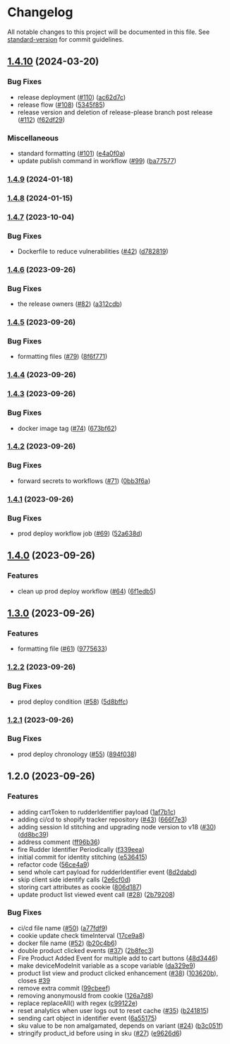 # Changelog

All notable changes to this project will be documented in this file. See [standard-version](https://github.com/conventional-changelog/standard-version) for commit guidelines.

## [1.4.10](https://github.com/rudderlabs/rudder-shopify-tracker/compare/v1.4.9...v1.4.10) (2024-03-20)


### Bug Fixes

* release deployment ([#110](https://github.com/rudderlabs/rudder-shopify-tracker/issues/110)) ([ac62d7c](https://github.com/rudderlabs/rudder-shopify-tracker/commit/ac62d7cbb586280bfb06c38a3a3cf49528e5ca8d))
* release flow ([#108](https://github.com/rudderlabs/rudder-shopify-tracker/issues/108)) ([5345f85](https://github.com/rudderlabs/rudder-shopify-tracker/commit/5345f85b16e088acd09de2d89984fd30b1e99d56))
* release version and deletion of release-please branch post release ([#112](https://github.com/rudderlabs/rudder-shopify-tracker/issues/112)) ([f62df29](https://github.com/rudderlabs/rudder-shopify-tracker/commit/f62df29055b73208c9584acd606e0dc5f8828170))


### Miscellaneous

* standard formatting ([#101](https://github.com/rudderlabs/rudder-shopify-tracker/issues/101)) ([e4a0f0a](https://github.com/rudderlabs/rudder-shopify-tracker/commit/e4a0f0a53fab988d59e1f81daf113ac005857afe))
* update publish command in workflow ([#99](https://github.com/rudderlabs/rudder-shopify-tracker/issues/99)) ([ba77577](https://github.com/rudderlabs/rudder-shopify-tracker/commit/ba775776cbc5195900acc5d9763aa8c5e0331da5))

### [1.4.9](https://github.com/rudderlabs/rudder-shopify-tracker/compare/v1.4.8...v1.4.9) (2024-01-18)

### [1.4.8](https://github.com/rudderlabs/rudder-shopify-tracker/compare/v1.4.7...v1.4.8) (2024-01-15)

### [1.4.7](https://github.com/rudderlabs/rudder-shopify-tracker/compare/v1.4.6...v1.4.7) (2023-10-04)

### Bug Fixes

- Dockerfile to reduce vulnerabilities ([#42](https://github.com/rudderlabs/rudder-shopify-tracker/issues/42)) ([d782819](https://github.com/rudderlabs/rudder-shopify-tracker/commit/d7828193f4af4fcafefb96f553c6e52e80e86528))

### [1.4.6](https://github.com/rudderlabs/rudder-shopify-tracker/compare/v1.4.5...v1.4.6) (2023-09-26)

### Bug Fixes

- the release owners ([#82](https://github.com/rudderlabs/rudder-shopify-tracker/issues/82)) ([a312cdb](https://github.com/rudderlabs/rudder-shopify-tracker/commit/a312cdb9ef4fa591d1116e2b5ea245fb77d1cc5d))

### [1.4.5](https://github.com/rudderlabs/rudder-shopify-tracker/compare/v1.4.4...v1.4.5) (2023-09-26)

### Bug Fixes

- formatting files ([#79](https://github.com/rudderlabs/rudder-shopify-tracker/issues/79)) ([8f6f771](https://github.com/rudderlabs/rudder-shopify-tracker/commit/8f6f77139a3d68bbf20f6284a8eda7e7c324f566))

### [1.4.4](https://github.com/rudderlabs/rudder-shopify-tracker/compare/v1.4.3...v1.4.4) (2023-09-26)

### [1.4.3](https://github.com/rudderlabs/rudder-shopify-tracker/compare/v1.4.2...v1.4.3) (2023-09-26)

### Bug Fixes

- docker image tag ([#74](https://github.com/rudderlabs/rudder-shopify-tracker/issues/74)) ([673bf62](https://github.com/rudderlabs/rudder-shopify-tracker/commit/673bf6299890c757397734e5952b0b78552ce06c))

### [1.4.2](https://github.com/rudderlabs/rudder-shopify-tracker/compare/v1.4.1...v1.4.2) (2023-09-26)

### Bug Fixes

- forward secrets to workflows ([#71](https://github.com/rudderlabs/rudder-shopify-tracker/issues/71)) ([0bb3f6a](https://github.com/rudderlabs/rudder-shopify-tracker/commit/0bb3f6a2502749004d03b24416ddd0d095aa88a9))

### [1.4.1](https://github.com/rudderlabs/rudder-shopify-tracker/compare/v1.4.0...v1.4.1) (2023-09-26)

### Bug Fixes

- prod deploy workflow job ([#69](https://github.com/rudderlabs/rudder-shopify-tracker/issues/69)) ([52a638d](https://github.com/rudderlabs/rudder-shopify-tracker/commit/52a638d1d87c0a728fdc4273d1cf2a37f4445113))

## [1.4.0](https://github.com/rudderlabs/rudder-shopify-tracker/compare/v1.3.0...v1.4.0) (2023-09-26)

### Features

- clean up prod deploy workflow ([#64](https://github.com/rudderlabs/rudder-shopify-tracker/issues/64)) ([6f1edb5](https://github.com/rudderlabs/rudder-shopify-tracker/commit/6f1edb517f87eb3b970907fe96b1aa220f37b0ec))

## [1.3.0](https://github.com/rudderlabs/rudder-shopify-tracker/compare/v1.2.2...v1.3.0) (2023-09-26)

### Features

- formatting file ([#61](https://github.com/rudderlabs/rudder-shopify-tracker/issues/61)) ([9775633](https://github.com/rudderlabs/rudder-shopify-tracker/commit/9775633f0f7cfc2d239147f502e521e7a25f2cc7))

### [1.2.2](https://github.com/rudderlabs/rudder-shopify-tracker/compare/v1.2.1...v1.2.2) (2023-09-26)

### Bug Fixes

- prod deploy condition ([#58](https://github.com/rudderlabs/rudder-shopify-tracker/issues/58)) ([5d8bffc](https://github.com/rudderlabs/rudder-shopify-tracker/commit/5d8bffc9a5d4b9d82a6c43c1aea6a723f523b298))

### [1.2.1](https://github.com/rudderlabs/rudder-shopify-tracker/compare/v1.2.0...v1.2.1) (2023-09-26)

### Bug Fixes

- prod deploy chronology ([#55](https://github.com/rudderlabs/rudder-shopify-tracker/issues/55)) ([894f038](https://github.com/rudderlabs/rudder-shopify-tracker/commit/894f038043addca9d7dd3e5f6f1ea1f9bb0d2336))

## 1.2.0 (2023-09-26)

### Features

- adding cartToken to rudderIdentifier payload ([1af7b1c](https://github.com/rudderlabs/rudder-shopify-tracker/commit/1af7b1c3672ea9a90bbab41793ef72ffd8d778a6))
- adding ci/cd to shopify tracker repository ([#43](https://github.com/rudderlabs/rudder-shopify-tracker/issues/43)) ([666f7e3](https://github.com/rudderlabs/rudder-shopify-tracker/commit/666f7e3288da7113b78e4141e05d0f475b97cc23))
- adding session Id stitching and upgrading node version to v18 ([#30](https://github.com/rudderlabs/rudder-shopify-tracker/issues/30)) ([dd8bc39](https://github.com/rudderlabs/rudder-shopify-tracker/commit/dd8bc39994da3f9c46c1b0d0cded1fc519b90454))
- address comment ([ff96b36](https://github.com/rudderlabs/rudder-shopify-tracker/commit/ff96b365f4c47d9c0dfacf27ec58d688009e68e6))
- fire Rudder Identifier Periodically ([f339eea](https://github.com/rudderlabs/rudder-shopify-tracker/commit/f339eea9cce2c3a14e282ad827ce4afc833946be))
- initial commit for identity stitching ([e536415](https://github.com/rudderlabs/rudder-shopify-tracker/commit/e5364156789ff3d7b014283a351a3bf3543884b1))
- refactor code ([56ce4a9](https://github.com/rudderlabs/rudder-shopify-tracker/commit/56ce4a92c967bbfdd3a2f55b5ee3234522159ecf))
- send whole cart payload for rudderIdentifier event ([8d2dabd](https://github.com/rudderlabs/rudder-shopify-tracker/commit/8d2dabd5556a832fe3d49ed4159d3dea26f57055))
- skip client side identify calls ([2e6cf0d](https://github.com/rudderlabs/rudder-shopify-tracker/commit/2e6cf0de98c50d348f1b346ed97b5dbe39c22445))
- storing cart attributes as cookie ([806d187](https://github.com/rudderlabs/rudder-shopify-tracker/commit/806d1875872c8a52947b5b011581525468f605c2))
- update product list viewed event call ([#28](https://github.com/rudderlabs/rudder-shopify-tracker/issues/28)) ([2b79208](https://github.com/rudderlabs/rudder-shopify-tracker/commit/2b792086ad8d89f33a812a19e290d1518ad27b04))

### Bug Fixes

- ci/cd file name ([#50](https://github.com/rudderlabs/rudder-shopify-tracker/issues/50)) ([a77fdf9](https://github.com/rudderlabs/rudder-shopify-tracker/commit/a77fdf9d40471239cce1f10e4cffe064d365191c))
- cookie update check timeInterval ([17ce9a8](https://github.com/rudderlabs/rudder-shopify-tracker/commit/17ce9a88bdb335075e04e09df6f97d95a2c93f48))
- docker file name ([#52](https://github.com/rudderlabs/rudder-shopify-tracker/issues/52)) ([b20c4b6](https://github.com/rudderlabs/rudder-shopify-tracker/commit/b20c4b617797683cd5281d19a85e13cb32f80be0))
- double product clicked events ([#37](https://github.com/rudderlabs/rudder-shopify-tracker/issues/37)) ([2b8fec3](https://github.com/rudderlabs/rudder-shopify-tracker/commit/2b8fec31f505ea12a98b9637c7c96b869ebcd8b5))
- Fire Product Added Event for multiple add to cart buttons ([48d3446](https://github.com/rudderlabs/rudder-shopify-tracker/commit/48d3446116454c32bbb3c8a9e6f5ceb896591563))
- make deviceModeInit variable as a scope variable ([da329e9](https://github.com/rudderlabs/rudder-shopify-tracker/commit/da329e95790dac3515a9de6ad5a2babdb8f69428))
- product list view and product clicked enhancement ([#38](https://github.com/rudderlabs/rudder-shopify-tracker/issues/38)) ([103620b](https://github.com/rudderlabs/rudder-shopify-tracker/commit/103620b775e2af119198101dc554595afba3bcda)), closes [#39](https://github.com/rudderlabs/rudder-shopify-tracker/issues/39)
- remove extra commit ([99cbeef](https://github.com/rudderlabs/rudder-shopify-tracker/commit/99cbeef4649b3e708053fcf169687d9b7b9a8b84))
- removing anonymousId from cookie ([126a7d8](https://github.com/rudderlabs/rudder-shopify-tracker/commit/126a7d85e857e4e70b50a358b30032f4ef01e2fa))
- replace replaceAll() with regex ([c99122e](https://github.com/rudderlabs/rudder-shopify-tracker/commit/c99122e46241b02f85eaaf156643296358ff119c))
- reset analytics when user logs out to reset cache ([#35](https://github.com/rudderlabs/rudder-shopify-tracker/issues/35)) ([b241815](https://github.com/rudderlabs/rudder-shopify-tracker/commit/b2418156f844bab9005a5dad92082ee39488a809))
- sending cart object in identifier event ([6a55175](https://github.com/rudderlabs/rudder-shopify-tracker/commit/6a55175040b9e2d5f40ab2ac2ffb97dbf6e1e56a))
- sku value to be non amalgamated, depends on variant ([#24](https://github.com/rudderlabs/rudder-shopify-tracker/issues/24)) ([b3c051f](https://github.com/rudderlabs/rudder-shopify-tracker/commit/b3c051fc44d4a2a2c701e45801a8f69ed3d59ad5))
- stringify product_id before using in sku ([#27](https://github.com/rudderlabs/rudder-shopify-tracker/issues/27)) ([e9626d6](https://github.com/rudderlabs/rudder-shopify-tracker/commit/e9626d6ef602a23b9170cb0d260bae4882856f3e))
